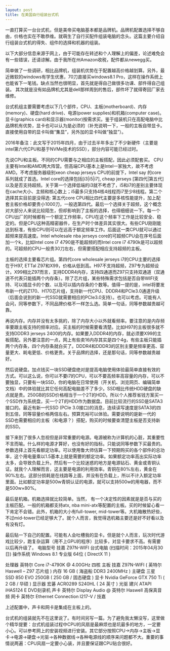```yaml
---
layout: post
title: 在美国自行组装台式机
---
```

一直打算买一台台式机，但是美帝买电脑基本都是品牌机。品牌机配置选择不够自由，价格也实在不敢恭维。就萌生了自行买配件组装电脑的念头。这篇主要介绍自行组装台式机的得失、组件的选择和机器的组装。

以下大部分信息来源于网上，由于可能存在转述和个人理解上的偏差，论述难免会有一些错误，还请谅解。由于我所在州Amazon收税，配件都从newegg买。

简单做了一些调研，相比品牌机，组装机优势在于配置越高价格越划算。另外，最近微软的windows有学生优惠，70刀直接买windows8.1 Pro，这样在操作系统上也能省下一笔钱。缺点当然也很明显，首先就是得自己做很多功课、部件得自己组装。 其次就是没有如品牌机尤其是dell那样周到的售后，部件坏了就得寄回厂家去维修。

台式机组主要需要考虑以下几个部件，CPU、主板(motherboard)、内存(memory)、硬盘(hard drive)、电源(power supplies)和机箱(computer case)。显卡(graphics card)和显示器(monitor)按需求买。鉴于组装机只在高配电脑中比品牌机有优势，显卡也可以认为是必须的（补充说明一下，一般的主板自带显卡。直接使用自带的显卡叫做“集显”，另外加的显卡叫做“独显”）。

2016年备注：此文写于2015年四月，由于过去半年多出了不少新硬件（主要是intel第六代CPU和基于NVMe技术的SSD），部分内容可能已经过时。


先说CPU和主板。不同的CPU需要与之相应的主板搭配，因此必须配套买。
CPU主要有Intel和AMD两大阵营。但高端CPU基本上是Intel一家独大，故不考虑AMD。不考虑服务器级别xeon cheap jerseys CPU的前提下，Intel say 的core系列就成了首选。Intel core的选择包括[i3|i5|i7], cheap jerseys [第四代|第五代]以及是否支持超频。关于第一个选择低端的i3就不考虑了，i5和i7的差别主要体现在cache大小、主频和核心数上；i5最多只支持4核4线程而i7至少8线程。第二个选择其实目前是没得选: 第五代core CPU相比四代主要是多核性能提升，加上配套主板价格却要贵小1000刀，一般选第四代。最后一个选择关于超频，这个概念对大部分人来说比较陌生，但却影响到了主板的选择，也得细细说一下。每一个CPU出厂的时候都有一个额定工作频率，CPU在这个频率下工作是比较安全、稳定的。但是CPU这种高精密器件，在生产时个体差异其实很大。有些CPU刚刚能达到标准，有些CPU则可以在远高于额定频率工作。后面这一类CPU就可以通过超频来提高速度。Intel wholesale nba jerseys core的可超频CPU会在序号后面加一个k，比如Intel core i7 4790是不能超频的而Intel core i7 4790k是可以超频的。可超频的CPU一般贵30刀左右，但需要搭配相应支持超频的主板。

主板的选择主要看芯片组。第四代core wholesale jerseys i7的CPU主要的选择在于H97, ETTal Z97和X99，价格从低到高。H97不支持超频，Z97专为超频设计。X99相比Z97而言，支持DDDR4内存，支持四通道而Z97只支持双通道（双通道不代表只能插两个内存条）。除了芯片组，某些特殊需求包括是否自带WIFI支持、可以插显卡的个数、以及可以插内存条的个数等。值得一提的是，intel将要发布新一代的Z170、H170芯片组，支持新一代CPU、DDDR4和PCIe3.0通道升级（后面会说到的新一代SSD就需要相应的PCIe3.0支持）。也可以考虑。可能有人会问，同等参数下，不同品牌价格不一样怎么选。简单一句话，同等参数越贵越可靠。

再说内存。内存并没有太多挑的，除了内存大小以外就看频率。要注意的是内存频率要跟主板支持的频率对应。买主板的时候需要看清楚。比如H97的主板很多就不支持DDDR3 jerseys 2400的内存。如果要入DDDR4的内存，就必须要X99的主板搭配。另外要注意的一点，网上有些卖16内存其实是四个4g，有些主板只能插两个内存条，四个内存条就白买了。DDDR4和DDDR3的区别主要是频率更高、容量更大、耗电更低、价格更贵。关于品牌的选择，还是那句话，同等参数越贵越好。

然后说硬盘。加点钱买一块SSD硬盘绝对是提高电脑使用体验最简单直接有效的方式。可以这么说，你可以不要i7的CPU，可以不要高频率高容量的内存，可以不要独显，只要有一块SSD，你的电脑在日常使用（开关机、浏览网页、编辑简单文档）中的体验就比其它任何高配电脑差不了多少。SSD相比传统HDD硬盘的缺点就是贵。250GB的SSD价格相当于一个2T的HDD。所以个人推荐省钱方案买一个SSD作为系统盘，买一个2T的HDD作为数据盘。目前比较流行的SSD是SATA3接口的。最近有新一代SSD (PCIe 3.0接口)的消息，连续读写速度是SATA3的四到五倍，同等容量价格两倍左右。预算充裕可以体验。需要说明的是新一代的SSD也需要相应的主板（和电源？）搭配，购买的时候要查清楚主板是否支持新的SSD。

接下来到了很多人忽视但是非常重要的电源。电源被称为计算机的心脏，其重要性不言而喻。什么样的电源才算好，也没有好的指标。只能说同等参数下买最贵的。参数选择上首先看额定功率。可以使用鲁大师估算一下预期购买的各个部件的总功率，这个用电量乘以1.5基本上就是需要的额定功率。如果额定功率高出实际功率太多，会导致负载上升。然后有一个比较迷惑的地方是电源钻石、黄金或青铜认证。就我个人理解而言，这主要是电源的利用效率。青铜在80%左右，黄金在90%左右。这部分损耗是在线路等上面，并没有在负载上，所以不计入额定功率里面。比如额定功率是500w青铜认证的电源，就可以支持500w的用电器，而不是500w×80%。

最后是机箱。机箱选择就比较简单。当然， 有一个决定性的因素就是是否与买的主板匹配。一般的机箱都支持atx, nba mini-atx等配置的主板。买的时候留心看一下肯定不会错。此外，机箱的大小有full-tower, mid-tower等。大机箱散热好些，不过mid-tower已经足够大了。就个人而言，我觉得选机箱主要还是好不好看以及有没有灯。

最后贴一下自己的配置。可能有人会吐槽我的显卡。但是就个人而言，玩次时代游戏比较少，跑复杂运算（用不上GPU的程序）比较多，对显卡要求不高。有需要以后再升级了。
电脑型号 技嘉 Z97N-WIFI 台式电脑 (扫描时间：2015年04月30日)
操作系统 Windows 8.1 专业版 64位 ( DirectX 11 )

处理器 英特尔 Core i7-4790K @ 4.00GHz 四核
主板 技嘉 Z97N-WIFI ( 英特尔 Haswell – Z97 芯片组 )
内存 16 GB ( 海盗船 DDR3 2400MHz )
主硬盘 三星 SSD 850 EVO 250GB ( 250 GB / 固态硬盘 )
显卡 Nvidia GeForce GTX 750 Ti ( 2 GB / 华硕 )
显示器 宏碁 ACR0289 S240HL ( 24 英寸 )
光驱 建兴 ATAPI iHAS124 E DVD刻录机
声卡 英特尔 Display Audio @ 英特尔 Haswell 高保真音频
网卡 英特尔 Ethernet Connection I217-V / 技嘉

上述配置中，声卡和网卡是集成在主板上的。

台式机的组装就先不在这里说了。有时间另写一篇。为了避免我太懒没写，这里做个精华提要：台式机组装过程中CPU的风扇是最麻烦也是坑最多的地方，一定要小心。可以参考网上的安装视频进行安装。其它部分按照CPU->内存->主板->显卡->电源->硬盘->光驱->各种数据线->各种电源线的顺序来问题都不大。重要的事情说两遍：CPU风扇一定要小心装，并且要保证跟CPU贴合很好。